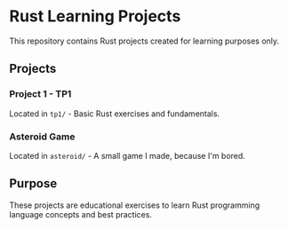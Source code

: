 # Rust Learning Projects

This repository contains Rust projects created for learning purposes only.

## Projects

### Project 1 - TP1

Located in `tp1/` - Basic Rust exercises and fundamentals.

### Asteroid Game

Located in `asteroid/` - A small game I made, because I'm bored.

## Purpose

These projects are educational exercises to learn Rust programming language concepts and best practices.

